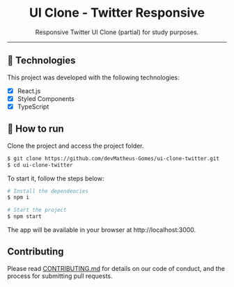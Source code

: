 <h1 align="center">
UI Clone - Twitter Responsive
</h1>

<p align="center">Responsive Twitter UI Clone (partial) for study purposes.</p>

<hr>

## 🧪 Technologies

This project was developed with the following technologies:

- [x] React.js
- [x] Styled Components
- [x] TypeScript

## 🚀 How to run

Clone the project and access the project folder.

```bash
$ git clone https://github.com/devMatheus-Gomes/ui-clone-twitter.git
$ cd ui-clone-twitter
```

To start it, follow the steps below:
```bash
# Install the dependencies
$ npm i

# Start the project
$ npm start

```
The app will be available in your browser at http://localhost:3000.

## Contributing

Please read [CONTRIBUTING.md](CONTRIBUTING.md) for details on our code of conduct, and the process for submitting pull requests.
